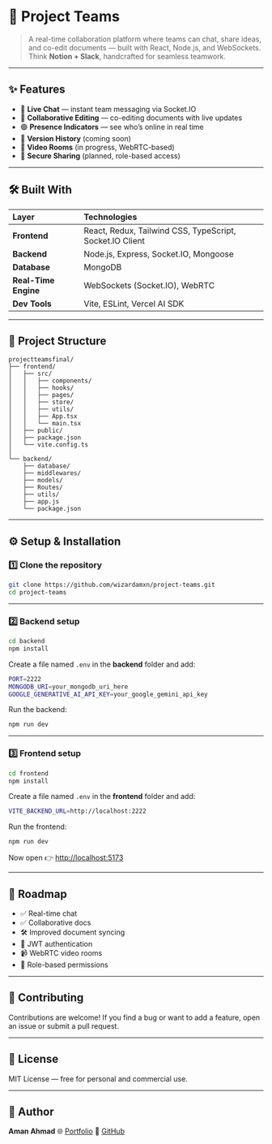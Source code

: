 # 🧠 Project Teams

> A real-time collaboration platform where teams can chat, share ideas, and co-edit documents — built with React, Node.js, and WebSockets.
> Think **Notion + Slack**, handcrafted for seamless teamwork.

---

## ✨ Features

* 💬 **Live Chat** — instant team messaging via Socket.IO
* 📄 **Collaborative Editing** — co-editing documents with live updates
* 🟢 **Presence Indicators** — see who’s online in real time
* 🔄 **Version History** (coming soon)
* 🎥 **Video Rooms** (in progress, WebRTC-based)
* 🔐 **Secure Sharing** (planned, role-based access)

---

## 🛠️ Built With

| Layer                | Technologies                                             |
| :------------------- | :------------------------------------------------------- |
| **Frontend**         | React, Redux, Tailwind CSS, TypeScript, Socket.IO Client |
| **Backend**          | Node.js, Express, Socket.IO, Mongoose                    |
| **Database**         | MongoDB                                                  |
| **Real-Time Engine** | WebSockets (Socket.IO), WebRTC                           |
| **Dev Tools**        | Vite, ESLint, Vercel AI SDK                              |

---

## 📂 Project Structure

```
projectteamsfinal/
├── frontend/
│   ├── src/
│   │   ├── components/
│   │   ├── hooks/
│   │   ├── pages/
│   │   ├── store/
│   │   ├── utils/
│   │   ├── App.tsx
│   │   └── main.tsx
│   ├── public/
│   ├── package.json
│   └── vite.config.ts
│
└── backend/
    ├── database/
    ├── middlewares/
    ├── models/
    ├── Routes/
    ├── utils/
    ├── app.js
    └── package.json
```

---

## ⚙️ Setup & Installation

### 1️⃣ Clone the repository

```bash
git clone https://github.com/wizardamxn/project-teams.git
cd project-teams
```

---

### 2️⃣ Backend setup

```bash
cd backend
npm install
```

Create a file named `.env` in the **backend** folder and add:

```bash
PORT=2222
MONGODB_URI=your_mongodb_uri_here
GOOGLE_GENERATIVE_AI_API_KEY=your_google_gemini_api_key
```

Run the backend:

```bash
npm run dev
```

---

### 3️⃣ Frontend setup

```bash
cd frontend
npm install
```

Create a file named `.env` in the **frontend** folder and add:

```bash
VITE_BACKEND_URL=http://localhost:2222
```

Run the frontend:

```bash
npm run dev
```

Now open 👉 [http://localhost:5173](http://localhost:5173)

---

## 🧭 Roadmap

* ✅ Real-time chat
* ✅ Collaborative docs
* 🛠️ Improved document syncing
* 🔐 JWT authentication
* 📹 WebRTC video rooms
* 🧱 Role-based permissions

---

## 🤝 Contributing

Contributions are welcome!
If you find a bug or want to add a feature, open an issue or submit a pull request.

---

## 📜 License

MIT License — free for personal and commercial use.

---

## 👤 Author

**Aman Ahmad**
🌐 [Portfolio](https://amanahmad.vercel.app)
🐙 [GitHub](https://github.com/wizardamxn)
